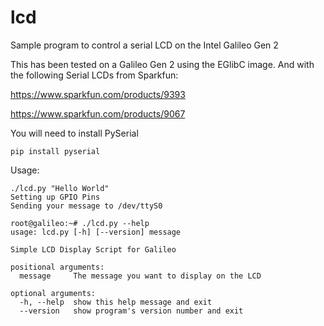 # lcd
Sample program to control a serial LCD on the Intel Galileo Gen 2

This has been tested on a Galileo Gen 2 using the EGlibC image. 
And with the following Serial LCDs from Sparkfun:

 https://www.sparkfun.com/products/9393

 https://www.sparkfun.com/products/9067
        
You will need to install PySerial

    pip install pyserial


Usage:

    ./lcd.py "Hello World"
    Setting up GPIO Pins
    Sending your message to /dev/ttyS0

    root@galileo:~# ./lcd.py --help
    usage: lcd.py [-h] [--version] message
    
    Simple LCD Display Script for Galileo
    
    positional arguments:
      message     The message you want to display on the LCD
    
    optional arguments:
      -h, --help  show this help message and exit
      --version   show program's version number and exit
